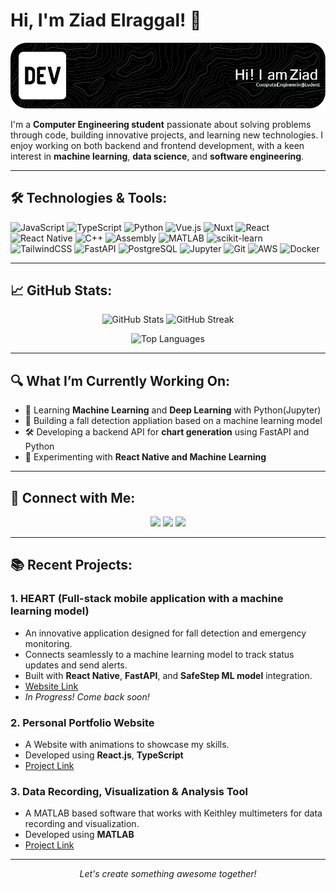 # Hi, I'm Ziad Elraggal! 👋

<!-- Replace the image below with your own banner -->
![Banner](./github-header-image.png)

I'm a **Computer Engineering student** passionate about solving problems through code, building innovative projects, and learning new technologies. I enjoy working on both backend and frontend development, with a keen interest in **machine learning**, **data science**, and **software engineering**.

---

## 🛠️ **Technologies & Tools:**

<!-- Add the tools and languages you work with -->
![JavaScript](https://img.shields.io/badge/-JavaScript-333333?style=flat&logo=javascript)
![TypeScript](https://img.shields.io/badge/-TypeScript-333333?style=flat&logo=typescript)
![Python](https://img.shields.io/badge/-Python-333333?style=flat&logo=python)
![Vue.js](https://img.shields.io/badge/-Vue.js-333333?style=flat&logo=vue.js)
![Nuxt](https://img.shields.io/badge/-Vue.js-333333?style=flat&logo=nuxtdotjs)
![React](https://img.shields.io/badge/-React-333333?style=flat&logo=react)
![React Native](https://img.shields.io/badge/-React_Native-232F3E?style=flat&logo=react)
![C++](https://img.shields.io/badge/-C++-333333?style=flat&logo=cplusplus)
![Assembly](https://img.shields.io/badge/-Assembly-333333?style=flat&logo=assemblyscript)
![MATLAB](https://img.shields.io/badge/-MATLAB-333333?style=flat&logo=mathworks)
![scikit-learn](https://img.shields.io/badge/-Scikit--Learn-333333?style=flat&logo=scikit-learn)
![TailwindCSS](https://img.shields.io/badge/-TailwindCSS-333333?style=flat&logo=tailwind-css)
![FastAPI](https://img.shields.io/badge/-FastAPI-333333?style=flat&logo=fastapi)
![PostgreSQL](https://img.shields.io/badge/-PostgreSQL-333333?style=flat&logo=postgresql)
![Jupyter](https://img.shields.io/badge/-Jupyter-333333?style=flat&logo=jupyter)
![Git](https://img.shields.io/badge/-Git-333333?style=flat&logo=git)
![AWS](https://img.shields.io/badge/-AWS-232F3E?style=flat&logo=amazonwebservices)
![Docker](https://img.shields.io/badge/-Docker-232F3E?style=flat&logo=docker)



---

## 📈 **GitHub Stats:**

<p align="center">
  <img width="48%" src="https://github-readme-stats.vercel.app/api?username=ZiadElraggal&show_icons=true&theme=radical&count_private=true" alt="GitHub Stats">
  <img width="48%" src="https://github-readme-streak-stats.herokuapp.com/?user=ZiadElraggal&theme=radical" alt="GitHub Streak">
</p>

<!-- Contributions Graph -->
<p align="center">
  <img src="https://github-readme-stats.vercel.app/api/top-langs/?username=ZiadElraggal&layout=compact&theme=radical" alt="Top Languages">
</p>

---

## 🔍 **What I’m Currently Working On:**

- 🌱 Learning **Machine Learning** and **Deep Learning** with Python(Jupyter)
- 🚀 Building a fall detection appliation based on a machine learning model
- 🛠️ Developing a backend API for **chart generation** using FastAPI and Python
- 🤖 Experimenting with **React Native and Machine Learning**

---

## 🤝 **Connect with Me:**

<p align="center">
  <a href="https://www.linkedin.com/in/ziad-elraggal-693a73290/"><img src="https://img.shields.io/badge/LinkedIn-0077B5?style=for-the-badge&logo=linkedin&logoColor=white"></a>
  <a href="mailto:noreply.contactform.ze@gmail.com"><img src="https://img.shields.io/badge/Email-D14836?style=for-the-badge&logo=gmail&logoColor=white"></a>
  <a href="https://ziadelraggal.github.io/ziadelraggal.github.io-main"><img src="https://img.shields.io/badge/Portfolio-000000?style=for-the-badge&logo=About.me&logoColor=white"></a>
</p>

---

## 📚 **Recent Projects:**

### 1. **HEART (Full-stack mobile application with a machine learning model)**  
- An innovative application designed for fall detection and emergency monitoring.  
- Connects seamlessly to a machine learning model to track status updates and send alerts.  
- Built with **React Native**, **FastAPI**, and **SafeStep ML model** integration.
- [Website Link](https://ziadelraggal.github.io/ziadelraggal.github.io-HEART/) 
- *In Progress! Come back soon!*  

### 2. **Personal Portfolio Website**
   - A Website with animations to showcase my skills.
   - Developed using **React.js**, **TypeScript**
   - [Project Link](https://ziadelraggal.github.io/ziadelraggal.github.io-main/)

   ### 3. **Data Recording, Visualization & Analysis Tool**
   - A MATLAB based software that works with Keithley multimeters for data recording and visualization.
   - Developed using **MATLAB**
   - [Project Link](https://github.com/ZiadElraggal/Project_Keithley)

---

<p align="center">
  <i>Let's create something awesome together!</i>
</p>


